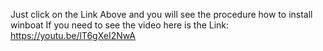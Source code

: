 Just click on the Link Above and you will see the procedure how to install winboat
If you need to see the video here is the Link:
https://youtu.be/lT6gXeI2NwA
